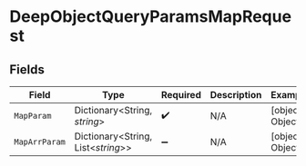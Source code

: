 # DeepObjectQueryParamsMapRequest


## Fields

| Field                              | Type                               | Required                           | Description                        | Example                            |
| ---------------------------------- | ---------------------------------- | ---------------------------------- | ---------------------------------- | ---------------------------------- |
| `MapParam`                         | Dictionary<String, *string*>       | :heavy_check_mark:                 | N/A                                | [object Object]                    |
| `MapArrParam`                      | Dictionary<String, List<*string*>> | :heavy_minus_sign:                 | N/A                                | [object Object]                    |